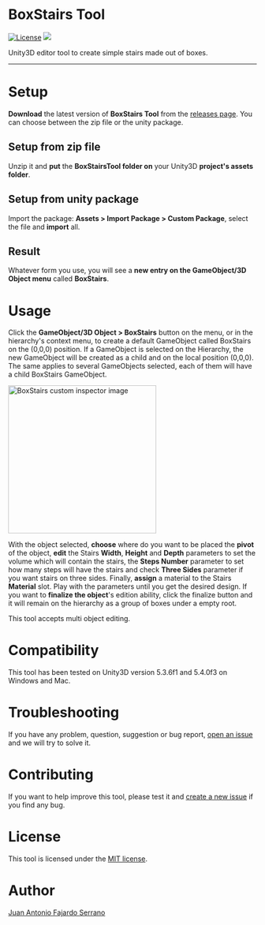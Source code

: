 # BoxStairs Tool
[![License](https://img.shields.io/badge/License-MIT-green.svg)](https://raw.githubusercontent.com/JAFS6/BoxStairsTool/master/LICENSE)
![](https://img.shields.io/badge/Unity3D%20version-5.4.0-lightgrey.svg)

Unity3D editor tool to create simple stairs made out of boxes.

--------

# Setup
**Download** the latest version of **BoxStairs Tool** from the [releases page](https://github.com/JAFS6/BoxStairsTool/releases). You can choose between the zip file or the unity package.

## Setup from zip file
Unzip it and **put** the **BoxStairsTool folder on** your Unity3D **project's assets folder**.

## Setup from unity package
Import the package: **Assets > Import Package > Custom Package**, select the file and **import** all.

## Result
Whatever form you use, you will see a **new entry on the GameObject/3D Object menu** called **BoxStairs**.

# Usage
Click the **GameObject/3D Object > BoxStairs** button on the menu, or in the hierarchy's context menu, to create a default GameObject called BoxStairs on the (0,0,0) position. If a GameObject is selected on the Hierarchy, the new GameObject will be created as a child and on the local position (0,0,0). The same applies to several GameObjects selected, each of them will have a child BoxStairs GameObject.

<img src="https://cloud.githubusercontent.com/assets/6010819/18685851/103ad5c6-7f7a-11e6-8d41-f749ea4a746d.JPG" alt="BoxStairs custom inspector image" height="300px">

With the object selected, **choose** where do you want to be placed the **pivot** of the object, **edit** the Stairs **Width**, **Height** and **Depth** parameters to set the volume which will contain the stairs, the **Steps Number** parameter to set how many steps will have the stairs and check **Three Sides** parameter if you want stairs on three sides. Finally, **assign** a material to the Stairs **Material** slot. Play with the parameters until you get the desired design. If you want to **finalize the object**'s edition ability, click the finalize button and it will remain on the hierarchy as a group of boxes under a empty root.

This tool accepts multi object editing.

# Compatibility
This tool has been tested on Unity3D version 5.3.6f1 and 5.4.0f3 on Windows and Mac.

# Troubleshooting
If you have any problem, question, suggestion or bug report, [open an issue](https://github.com/JAFS6/BoxStairsTool/issues/new) and we will try to solve it.

# Contributing
If you want to help improve this tool, please test it and [create a new issue](https://github.com/JAFS6/BoxStairsTool/issues/new) if you find any bug.

# License
This tool is licensed under the [MIT license](https://opensource.org/licenses/MIT).

# Author
[Juan Antonio Fajardo Serrano](https://es.linkedin.com/in/jafs6)
